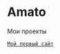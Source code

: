 

# Amato
Мои проекты

<code>[Мой первый сайт](https://amato2114.github.io/site_3 "Мой первый сайт")</code>
